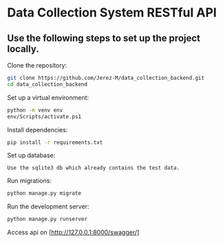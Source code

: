 # Data Collection System RESTful API

## Use the following steps to set up the project locally.

Clone the repository:

```bash
git clone https://github.com/Jerez-M/data_collection_backend.git
cd data_collection_backend
```

Set up a virtual environment:

```bash
python -m venv env
env/Scripts/activate.ps1
```

Install dependencies:

```bash
pip install -r requirements.txt
```

Set up database:

    Use the sqlite3 db which already contains the test data.
    
Run migrations:

```bash
python manage.py migrate
```

Run the development server:

```bash
python manage.py runserver
```

Access api on [http://127.0.0.1:8000/swagger/]

